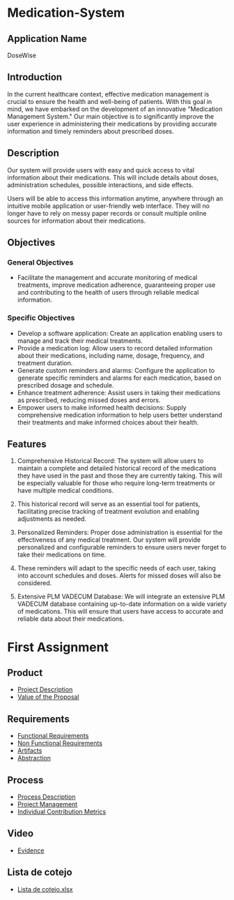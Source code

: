 # Medication-System

## Application Name

DoseWise

## Introduction

In the current healthcare context, effective medication management is crucial to ensure the health and well-being of patients. With this goal in mind, we have embarked on the development of an innovative "Medication Management System." Our main objective is to significantly improve the user experience in administering their medications by providing accurate information and timely reminders about prescribed doses.

## Description

Our system will provide users with easy and quick access to vital information about their medications. This will include details about doses, administration schedules, possible interactions, and side effects.

Users will be able to access this information anytime, anywhere through an intuitive mobile application or user-friendly web interface. They will no longer have to rely on messy paper records or consult multiple online sources for information about their medications.

## Objectives

### General Objectives

- Facilitate the management and accurate monitoring of medical treatments, improve medication adherence, guaranteeing proper use and contributing to the health of users through reliable medical information.

### Specific Objectives

- Develop a software application: Create an application enabling users to manage and track their medical treatments.
- Provide a medication log: Allow users to record detailed information about their medications, including name, dosage, frequency, and treatment duration.
- Generate custom reminders and alarms: Configure the application to generate specific reminders and alarms for each medication, based on prescribed dosage and schedule.
- Enhance treatment adherence: Assist users in taking their medications as prescribed, reducing missed doses and errors.
- Empower users to make informed health decisions: Supply comprehensive medication information to help users better understand their treatments and make informed choices about their health.

## Features

1. Comprehensive Historical Record:
    The system will allow users to maintain a complete and detailed historical record of the medications they have used in the past and those they are currently taking. This will be especially valuable for those who require long-term treatments or have multiple medical conditions.

2. This historical record will serve as an essential tool for patients,     facilitating precise tracking of treatment evolution and enabling adjustments as needed.

3. Personalized Reminders:
    Proper dose administration is essential for the effectiveness of any medical treatment. Our system will provide personalized and configurable reminders to ensure users never forget to take their medications on time.

4. These reminders will adapt to the specific needs of each user, taking into account schedules and doses. Alerts for missed doses will also be considered.

5. Extensive PLM VADECUM Database:
    We will integrate an extensive PLM VADECUM database containing up-to-date information on a wide variety of medications. This will ensure that users have access to accurate and reliable data about their medications.

# First Assignment
## Product

- [Project Description](https://github.com/jeusmatthew/Medication-System/blob/main/Primera%20Entrega/1.%20Product/Software%20Description.md)
- [Value of the Proposal](https://github.com/jeusmatthew/Medication-System/blob/main/Primera%20Entrega/1.%20Product/Value%20of%20the%20Proposal.md)

## Requirements

- [Functional Requirements](https://github.com/jeusmatthew/Medication-System/blob/main/Primera%20Entrega/2.%20Requirements/Functional%20requirements.md)
- [Non Functional Requirements](https://github.com/jeusmatthew/Medication-System/blob/main/Primera%20Entrega/2.%20Requirements/Non%20functional%20Requirements.md)
- [Artifacts](https://github.com/jeusmatthew/Medication-System/blob/main/Primera%20Entrega/2.%20Requirements/Artifacts.md)
- [Abstraction](https://github.com/jeusmatthew/Medication-System/blob/main/Primera%20Entrega/2.%20Requirements/Abstraction.md)

## Process

- [Process Description](https://github.com/jeusmatthew/Medication-System/blob/main/Primera%20Entrega/3.%20Process%20Description/Process%20Description.md)
- [Project Management](https://github.com/jeusmatthew/Medication-System/tree/main/Primera%20Entrega/3.%20Process%20Description/Scrum/Daily-Scrum's)
- [Individual Contribution Metrics](https://github.com/jeusmatthew/Medication-System/blob/main/Primera%20Entrega/3.%20Process%20Description/Individual%20Contribution%20Metric.md)

## Video

- [Evidence](https://alumnosuady-my.sharepoint.com/:v:/g/personal/a19203731_alumnos_uady_mx/Eb_iCqTPoL5Gl1Sn6oZBrSQBZ8hrlvhKUMsrC0VUNkLRvg?e=0U2yI2)

## Lista de cotejo
- [Lista de cotejo.xlsx](/Primera%20Entrega/Lista%20de%20cotejo.xlsx)